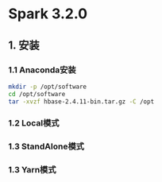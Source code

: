 # Spark 3.2.0

## 1. 安装

### 1.1 Anaconda安装

```bash
mkdir -p /opt/software
cd /opt/software 
tar -xvzf hbase-2.4.11-bin.tar.gz -C /opt
```

### 1.2 Local模式

### 1.3 StandAlone模式

### 1.3 Yarn模式